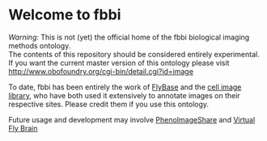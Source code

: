 # Welcome to fbbi

_Warning:_ This is not (yet) the official home of the fbbi biological imaging methods ontology.  
The contents of this repository should be considered entirely experimental. If you want the current master version of this ontology please visit http://www.obofoundry.org/cgi-bin/detail.cgi?id=image

To date, fbbi has been entirely the work of [FlyBase](http://www.flybase.net) and the [cell image library](http://www.cellimagelibrary.org/), 
who have both used it extensively to annotate images on their respective sites.  Please credit them if you use this ontology.

Future usage and development may involve [PhenoImageShare](https://github.com/PhenoImageShare) and [Virtual Fly Brain](https://github.com/VirtualFlyBrain)







